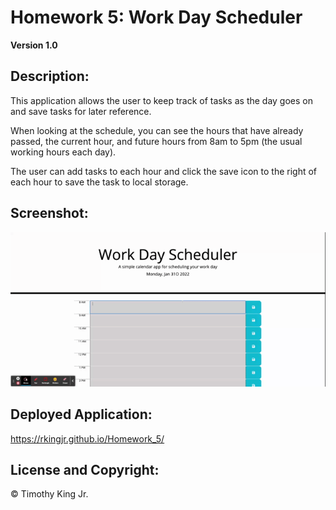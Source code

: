 # Homework 5: Work Day Scheduler

**Version 1.0**

## Description:

This application allows the user to keep track of tasks as the day goes on and save tasks for later reference.

When looking at the schedule, you can see the hours that have already passed, the current hour, and future hours from 8am to 5pm (the usual working hours each day).

The user can add tasks to each hour and click the save icon to the right of each hour to save the task to local storage.

## Screenshot:

![Screencastify of deployed app.](./Assets/Work_Day_Scheduler.gif)

## Deployed Application:

https://rkingjr.github.io/Homework_5/

## License and Copyright:

© Timothy King Jr.

